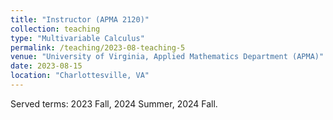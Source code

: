 ```yaml
---
title: "Instructor (APMA 2120)"
collection: teaching
type: "Multivariable Calculus"
permalink: /teaching/2023-08-teaching-5
venue: "University of Virginia, Applied Mathematics Department (APMA)"
date: 2023-08-15
location: "Charlottesville, VA"
---
```


Served terms: 2023 Fall, 2024 Summer, 2024 Fall.
